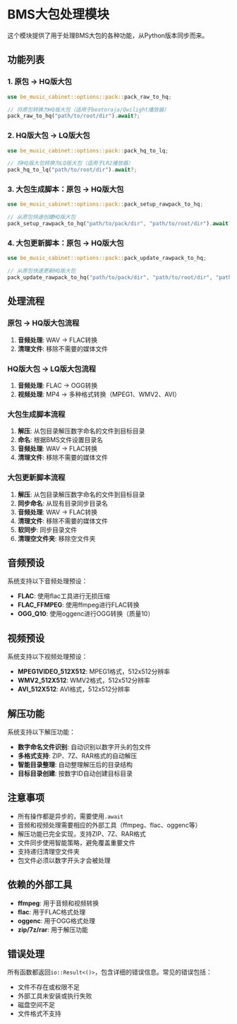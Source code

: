 # BMS大包处理模块

这个模块提供了用于处理BMS大包的各种功能，从Python版本同步而来。

## 功能列表

### 1. 原包 -> HQ版大包
```rust
use be_music_cabinet::options::pack::pack_raw_to_hq;

// 将原包转换为HQ版大包（适用于beatoraja/Qwilight播放器）
pack_raw_to_hq("path/to/root/dir").await?;
```

### 2. HQ版大包 -> LQ版大包
```rust
use be_music_cabinet::options::pack::pack_hq_to_lq;

// 将HQ版大包转换为LQ版大包（适用于LR2播放器）
pack_hq_to_lq("path/to/root/dir").await?;
```

### 3. 大包生成脚本：原包 -> HQ版大包
```rust
use be_music_cabinet::options::pack::pack_setup_rawpack_to_hq;

// 从原包快速创建HQ版大包
pack_setup_rawpack_to_hq("path/to/pack/dir", "path/to/root/dir").await?;
```

### 4. 大包更新脚本：原包 -> HQ版大包
```rust
use be_music_cabinet::options::pack::pack_update_rawpack_to_hq;

// 从原包快速更新HQ版大包
pack_update_rawpack_to_hq("path/to/pack/dir", "path/to/root/dir", "path/to/sync/dir").await?;
```

## 处理流程

### 原包 -> HQ版大包流程
1. **音频处理**: WAV -> FLAC转换
2. **清理文件**: 移除不需要的媒体文件

### HQ版大包 -> LQ版大包流程
1. **音频处理**: FLAC -> OGG转换
2. **视频处理**: MP4 -> 多种格式转换（MPEG1、WMV2、AVI）

### 大包生成脚本流程
1. **解压**: 从包目录解压数字命名的文件到目标目录
2. **命名**: 根据BMS文件设置目录名
3. **音频处理**: WAV -> FLAC转换
4. **清理文件**: 移除不需要的媒体文件

### 大包更新脚本流程
1. **解压**: 从包目录解压数字命名的文件到目标目录
2. **同步命名**: 从现有目录同步目录名
3. **音频处理**: WAV -> FLAC转换
4. **清理文件**: 移除不需要的媒体文件
5. **软同步**: 同步目录文件
6. **清理空文件夹**: 移除空文件夹

## 音频预设

系统支持以下音频处理预设：

- **FLAC**: 使用flac工具进行无损压缩
- **FLAC_FFMPEG**: 使用ffmpeg进行FLAC转换
- **OGG_Q10**: 使用oggenc进行OGG转换（质量10）

## 视频预设

系统支持以下视频处理预设：

- **MPEG1VIDEO_512X512**: MPEG1格式，512x512分辨率
- **WMV2_512X512**: WMV2格式，512x512分辨率
- **AVI_512X512**: AVI格式，512x512分辨率

## 解压功能

系统支持以下解压功能：

- **数字命名文件识别**: 自动识别以数字开头的包文件
- **多格式支持**: ZIP、7Z、RAR格式的自动解压
- **智能目录整理**: 自动整理解压后的目录结构
- **目标目录创建**: 按数字ID自动创建目标目录

## 注意事项

- 所有操作都是异步的，需要使用`.await`
- 音频和视频处理需要相应的外部工具（ffmpeg、flac、oggenc等）
- 解压功能已完全实现，支持ZIP、7Z、RAR格式
- 文件同步使用智能策略，避免覆盖重要文件
- 支持递归清理空文件夹
- 包文件必须以数字开头才会被处理

## 依赖的外部工具

- **ffmpeg**: 用于音频和视频转换
- **flac**: 用于FLAC格式处理
- **oggenc**: 用于OGG格式处理
- **zip/7z/rar**: 用于解压功能

## 错误处理

所有函数都返回`io::Result<()>`，包含详细的错误信息。常见的错误包括：

- 文件不存在或权限不足
- 外部工具未安装或执行失败
- 磁盘空间不足
- 文件格式不支持
